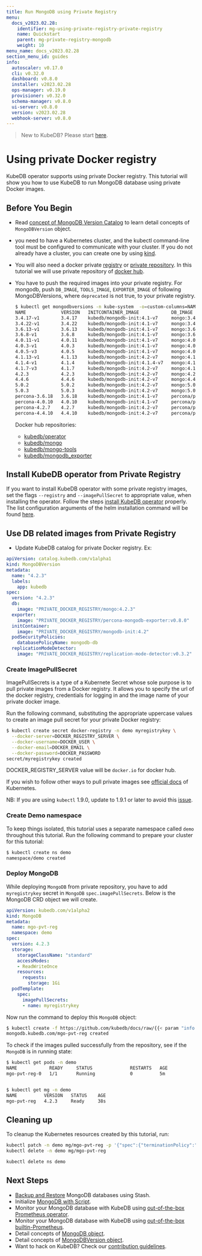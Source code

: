 ```yaml
---
title: Run MongoDB using Private Registry
menu:
  docs_v2023.02.28:
    identifier: mg-using-private-registry-private-registry
    name: Quickstart
    parent: mg-private-registry-mongodb
    weight: 10
menu_name: docs_v2023.02.28
section_menu_id: guides
info:
  autoscaler: v0.17.0
  cli: v0.32.0
  dashboard: v0.8.0
  installer: v2023.02.28
  ops-manager: v0.19.0
  provisioner: v0.32.0
  schema-manager: v0.8.0
  ui-server: v0.8.0
  version: v2023.02.28
  webhook-server: v0.8.0
---
```


> New to KubeDB? Please start [here](/docs/v2023.02.28/README).

# Using private Docker registry

KubeDB operator supports using private Docker registry. This tutorial will show you how to use KubeDB to run MongoDB database using private Docker images.

## Before You Begin

- Read [concept of MongoDB Version Catalog](/docs/v2023.02.28/guides/mongodb/concepts/catalog) to learn detail concepts of `MongoDBVersion` object.

- you need to have a Kubernetes cluster, and the kubectl command-line tool must be configured to communicate with your cluster. If you do not already have a cluster, you can create one by using [kind](https://kind.sigs.k8s.io/docs/user/quick-start/).

- You will also need a docker private [registry](https://docs.docker.com/registry/) or [private repository](https://docs.docker.com/docker-hub/repos/#private-repositories).  In this tutorial we will use private repository of [docker hub](https://hub.docker.com/).

- You have to push the required images into your private registry. For mongodb, push `DB_IMAGE`, `TOOLS_IMAGE`, `EXPORTER_IMAGE` of following MongoDBVersions, where `deprecated` is not true, to your private registry.

  ```bash
  $ kubectl get mongodbversions -n kube-system  -o=custom-columns=NAME:.metadata.name,VERSION:.spec.version,INITCONTAINER_IMAGE:.spec.initContainer.image,DB_IMAGE:.spec.db.image,EXPORTER_IMAGE:.spec.exporter.image
  NAME             VERSION   INITCONTAINER_IMAGE            DB_IMAGE                                 EXPORTER_IMAGE
  3.4.17-v1        3.4.17    kubedb/mongodb-init:4.1-v7     mongo:3.4.17                             kubedb/mongodb_exporter:v0.20.4
  3.4.22-v1        3.4.22    kubedb/mongodb-init:4.1-v7     mongo:3.4.22                             kubedb/mongodb_exporter:v0.32.0
  3.6.13-v1        3.6.13    kubedb/mongodb-init:4.1-v7     mongo:3.6.13                             kubedb/mongodb_exporter:v0.32.0
  3.6.8-v1         3.6.8     kubedb/mongodb-init:4.1-v7     mongo:3.6.8                              kubedb/mongodb_exporter:v0.32.0
  4.0.11-v1        4.0.11    kubedb/mongodb-init:4.1-v7     mongo:4.0.11                             kubedb/mongodb_exporter:v0.32.0
  4.0.3-v1         4.0.3     kubedb/mongodb-init:4.1-v7     mongo:4.0.3                              kubedb/mongodb_exporter:v0.32.0
  4.0.5-v3         4.0.5     kubedb/mongodb-init:4.1-v7     mongo:4.0.5                              kubedb/mongodb_exporter:v0.32.0
  4.1.13-v1        4.1.13    kubedb/mongodb-init:4.2-v7     mongo:4.1.13                             kubedb/mongodb_exporter:v0.32.0
  4.1.4-v1         4.1.4     kubedb/mongodb-init:4.1.4-v7   mongo:4.1.4                              kubedb/mongodb_exporter:v0.32.0
  4.1.7-v3         4.1.7     kubedb/mongodb-init:4.2-v7     mongo:4.1.7                              kubedb/mongodb_exporter:v0.32.0
  4.2.3            4.2.3     kubedb/mongodb-init:4.2-v7     mongo:4.2.3                              kubedb/mongodb_exporter:v0.32.0
  4.4.6            4.4.6     kubedb/mongodb-init:4.2-v7     mongo:4.4.6                              kubedb/mongodb_exporter:v0.32.0
  5.0.2            5.0.2     kubedb/mongodb-init:4.2-v7     mongo:5.0.2                              kubedb/mongodb_exporter:v0.32.0
  5.0.3            5.0.3     kubedb/mongodb-init:4.2-v7     mongo:5.0.3                              kubedb/mongodb_exporter:v0.32.0
  percona-3.6.18   3.6.18    kubedb/mongodb-init:4.1-v7     percona/percona-server-mongodb:3.6.18    kubedb/mongodb_exporter:v0.32.0
  percona-4.0.10   4.0.10    kubedb/mongodb-init:4.1-v7     percona/percona-server-mongodb:4.0.10    kubedb/mongodb_exporter:v0.32.0
  percona-4.2.7    4.2.7     kubedb/mongodb-init:4.2-v7     percona/percona-server-mongodb:4.2.7-7   kubedb/mongodb_exporter:v0.32.0
  percona-4.4.10   4.4.10    kubedb/mongodb-init:4.2-v7     percona/percona-server-mongodb:4.4.10    kubedb/mongodb_exporter:v0.32.0
  ```

  Docker hub repositories:

  - [kubedb/operator](https://hub.docker.com/r/kubedb/operator)
  - [kubedb/mongo](https://hub.docker.com/r/kubedb/mongo)
  - [kubedb/mongo-tools](https://hub.docker.com/r/kubedb/mongo-tools)
  - [kubedb/mongodb_exporter](https://hub.docker.com/r/kubedb/mongodb_exporter)


## Install KubeDB operator from Private Registry

If you want to install KubeDB operator with some private registry images, set the flags `--registry` and `--imagePullSecret` to appropriate value, when installing the operator.
Follow the steps [install KubeDB operator](/docs/v2023.02.28/setup/README) properly. The list configuration arguments of the helm installation command will be found [here](https://github.com/kubedb/installer/tree/v2022.10.18/charts/kubedb#configuration).


## Use DB related images from Private Registry

- Update KubeDB catalog for private Docker registry. Ex:

```yaml
apiVersion: catalog.kubedb.com/v1alpha1
kind: MongoDBVersion
metadata:
  name: "4.2.3"
  labels:
    app: kubedb
spec:
  version: "4.2.3"
  db:
    image: "PRIVATE_DOCKER_REGISTRY/mongo:4.2.3"
  exporter:
    image: "PRIVATE_DOCKER_REGISTRY/percona-mongodb-exporter:v0.8.0"
  initContainer:
    image: "PRIVATE_DOCKER_REGISTRY/mongodb-init:4.2"
  podSecurityPolicies:
    databasePolicyName: mongodb-db
  replicationModeDetector:
    image: "PRIVATE_DOCKER_REGISTRY/replication-mode-detector:v0.3.2"
```

### Create ImagePullSecret

ImagePullSecrets is a type of a Kubernete Secret whose sole purpose is to pull private images from a Docker registry. It allows you to specify the url of the docker registry, credentials for logging in and the image name of your private docker image.

Run the following command, substituting the appropriate uppercase values to create an image pull secret for your private Docker registry:

```bash
$ kubectl create secret docker-registry -n demo myregistrykey \
  --docker-server=DOCKER_REGISTRY_SERVER \
  --docker-username=DOCKER_USER \
  --docker-email=DOCKER_EMAIL \
  --docker-password=DOCKER_PASSWORD
secret/myregistrykey created
```

DOCKER_REGISTRY_SERVER value will be `docker.io` for docker hub.

If you wish to follow other ways to pull private images see [official docs](https://kubernetes.io/docs/concepts/containers/images/) of Kubernetes.

NB: If you are using `kubectl` 1.9.0, update to 1.9.1 or later to avoid this [issue](https://github.com/kubernetes/kubernetes/issues/57427).

### Create Demo namespace

To keep things isolated, this tutorial uses a separate namespace called `demo` throughout this tutorial. Run the following command to prepare your cluster for this tutorial:

```bash
$ kubectl create ns demo
namespace/demo created
```

### Deploy MongoDB

While deploying `MongoDB` from private repository, you have to add `myregistrykey` secret in `MongoDB` `spec.imagePullSecrets`.
Below is the MongoDB CRD object we will create.

```yaml
apiVersion: kubedb.com/v1alpha2
kind: MongoDB
metadata:
  name: mgo-pvt-reg
  namespace: demo
spec:
  version: 4.2.3
  storage:
    storageClassName: "standard"
    accessModes:
    - ReadWriteOnce
    resources:
      requests:
        storage: 1Gi
  podTemplate:
    spec:
      imagePullSecrets:
      - name: myregistrykey
```

Now run the command to deploy this `MongoDB` object:

```bash
$ kubectl create -f https://github.com/kubedb/docs/raw/{{< param "info.version" >}}/docs/examples/mongodb/private-registry/replicaset.yaml
mongodb.kubedb.com/mgo-pvt-reg created
```

To check if the images pulled successfully from the repository, see if the `MongoDB` is in running state:

```bash
$ kubectl get pods -n demo 
NAME            READY     STATUS              RESTARTS   AGE
mgo-pvt-reg-0   1/1       Running             0          5m


$ kubectl get mg -n demo
NAME          VERSION   STATUS    AGE
mgo-pvt-reg   4.2.3     Ready     38s
```

## Cleaning up

To cleanup the Kubernetes resources created by this tutorial, run:

```bash
kubectl patch -n demo mg/mgo-pvt-reg -p '{"spec":{"terminationPolicy":"WipeOut"}}' --type="merge"
kubectl delete -n demo mg/mgo-pvt-reg

kubectl delete ns demo
```

## Next Steps

- [Backup and Restore](/docs/v2023.02.28/guides/mongodb/backup/overview/) MongoDB databases using Stash.
- Initialize [MongoDB with Script](/docs/v2023.02.28/guides/mongodb/initialization/using-script).
- Monitor your MongoDB database with KubeDB using [out-of-the-box Prometheus operator](/docs/v2023.02.28/guides/mongodb/monitoring/using-prometheus-operator).
- Monitor your MongoDB database with KubeDB using [out-of-the-box builtin-Prometheus](/docs/v2023.02.28/guides/mongodb/monitoring/using-builtin-prometheus).
- Detail concepts of [MongoDB object](/docs/v2023.02.28/guides/mongodb/concepts/mongodb).
- Detail concepts of [MongoDBVersion object](/docs/v2023.02.28/guides/mongodb/concepts/catalog).
- Want to hack on KubeDB? Check our [contribution guidelines](/docs/v2023.02.28/CONTRIBUTING).
